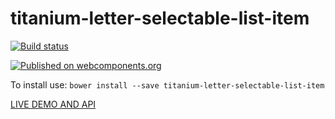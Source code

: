 # titanium-letter-selectable-list-item

[![Build status](https://ci.appveyor.com/api/projects/status/7dr52vhrc56oae2v/branch/master?svg=true)](https://ci.appveyor.com/project/aarondrabeck/titanium-letter-selectable-list-item/branch/master)

[![Published on webcomponents.org](https://img.shields.io/badge/webcomponents.org-published-blue.svg)](https://www.webcomponents.org/element/LssPolymerElements/titanium-letter-selectable-list-item)

To install use: `bower install --save titanium-letter-selectable-list-item`

[ LIVE DEMO AND API ](https://www.webcomponents.org/element/LssPolymerElements/titanium-letter-selectable-list-item)

<!---
```
<custom-element-demo>
  <template is="dom-bind">
    <script src="../webcomponentsjs/webcomponents-lite.js"></script>
    <link rel="import" href="demo/index.html">
    <x-demo></x-demo>
    <next-code-block></next-code-block>
  </template>
</custom-element-demo>
```
-->
```html

```
